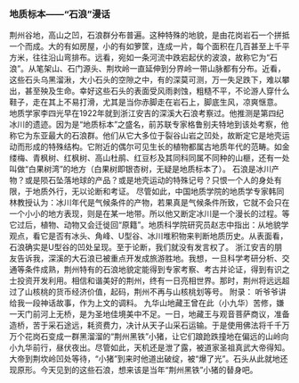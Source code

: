 ### 地质标本——“石浪”漫话
荆州谷地，高山之凹，石浪群分布普遍。这种特殊的地貌，是由花岗岩石一个拼抵一个而成。大的有如房屋，小的有如箩筐，连成一片，每个面积在几百甚至上千平方米，往往沿山弯排布。远看，宛如一条河流中跌宕起伏的波浪，故称它为“石浪”。从笔架山、石门源头、荆坎岭一直延伸到分界岭一带山脉都有分布。近看，这些石头乌黑溜湫，大小石头的空隙之中，有的深莫可测，万一失足跌下，难以攀出，甚至殃及生命。幸好这些石头的表面受风雨剥蚀，粗糙不平，不论游人穿什么鞋子，走在其上不易打滑，尤其是当你赤脚走在岩石上，脚底生风，凉爽惬意。
地质学家李四光早在1922年就到浙江安吉的深溪大石浪考察过。他推测是第四纪冰川的遗迹。因为是“地质标本”之盛名，前苏联专家格鲁别夫特地到该处考察，他称它为东亚最大的石浪群。他们从它大多位于裂谷山岩之凹处，故断定它是地壳运动而形成的特殊结构。它附近的偶尔可见生长的植物都属古地质年代的范畴。如金缕梅、青枫树、红枫树、高山杜鹃、红豆杉及其同科同属不同种的山榧，还有一处叫做“白果树湾”的地方（白果树即银杏树，无疑是地质标本了）。
石浪是冰川产物？或是陨石坠落地球的产品？或是地壳运动的特殊记号？只恨一个人的身处有限，于地质外行，无以论断和考证。
尽管如此，中国地质学院的地质学专家韩同林教授认为：冰川年代是气候条件的产物，若果真是气候条件所致，它就不会只在一个小小的地方表现，则是在某一地带。所以他又断定冰川是一个漫长的过程。等它过后，植物、动物又会迁徙回“原籍”。地质科学院研究员赵志中指出：从地貌学观点，看它是否有冰头、角峰、U型谷、冰川堆积物来判断地质历史。从表面看，石浪确实是U型谷的凹处呈现。至于论断，我们就没有发言权了。
浙江安吉的朋友告诉我，深溪的大石浪已被重点开发成旅游胜地。我想，一旦科学考研分析、交通等条件成熟，荆州特有的石浪地貌定能得到专家考察、考古并论证，得到有识之士投资开发利用。相信和谐美好的荆州，终有一日亮相世界。那时，荆州将远远超过了山核桃的货币经济价值，起码，荆州不再与山核桃划等号。
附录：
听爷爷讲给我一段神话故事，作为上文的调料。
九华山地藏王曾在此（小九华）苦修，嫌一天门前河上无桥，是为圣地佳境美中不足。一日，地藏王与观音菩萨商议，准备造桥，苦于采石途远，耗资费力，决计从天子山采石运输。于是使用佛法将千千万万个花岗石变成一群黑溜溜的“荆州黑铁”小猪，让它们踉跄跌撞地在偏远的山岭向小九华前行，昼伏夜出。尽管如此，天机还是泄了露，被道家圣祖真武大帝得知。大帝到荆坎岭凹处等待，“小猪”到来时他道出破绽，被“爆了光”。石头从此就地还现原形。今天见到的这些石浪，想来该是当年“荆州黑铁”小猪的替身吧。
